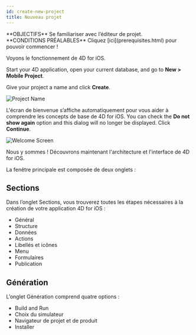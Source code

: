 ```yaml
---
id: create-new-project
title: Nouveau projet
---
```


<div markdown="1" class = "objectives">
**OBJECTIFS**
Se familiariser avec l’éditeur de projet.
</div>

<div markdown="1" class = "prerequisites">
**CONDITIONS PRÉALABLES**
Cliquez [ici](prerequisites.html) pour pouvoir commencer !
</div>

Voyons le fonctionnement de 4D for iOS.

Start your 4D application, open your current database, and go to **New > Mobile Project**.

Give your project a name and click **Create**.

![Project Name](assets/en/project-editor/Project-creation-4D-for-iOS.png)

L'écran de bienvenue s’affiche automatiquement pour vous aider à comprendre les concepts de base de 4D for iOS. You can check the **Do not show again** option and this dialog will no longer be displayed. Click **Continue**.

![Welcome Screen](assets/en/project-editor/Welcome-Screen-4D-for-iOS.png)

Nous y sommes ! Découvrons maintenant l'architecture et l'interface de 4D for iOS.

La fenêtre principale est composée de deux onglets :

## Sections

Dans l’onglet Sections, vous trouverez toutes les étapes nécessaires à la création de votre application 4D for iOS :

* Général
* Structure
* Données
* Actions
* Libellés et icônes
* Menu
* Formulaires
* Publication

## Génération

L’onglet Génération comprend quatre options :

* Build and Run
* Choix du simulateur
* Navigateur de projet et de produit
* Installer 
